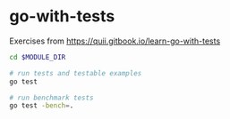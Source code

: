 # go-with-tests
Exercises from https://quii.gitbook.io/learn-go-with-tests

```bash
cd $MODULE_DIR

# run tests and testable examples
go test

# run benchmark tests
go test -bench=.
```